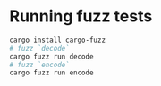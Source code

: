 # Running fuzz tests

```sh
cargo install cargo-fuzz
# fuzz `decode`
cargo fuzz run decode
# fuzz `encode`
cargo fuzz run encode
```
